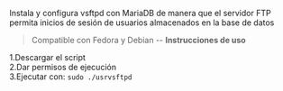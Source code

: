 Instala y configura vsftpd con MariaDB de manera que el servidor FTP permita inicios de sesión de usuarios almacenados en la base de datos

>Compatible con Fedora y Debian
--
<b>Instrucciones de uso</b>

1.Descargar el script<br>
2.Dar permisos de ejecución<br>
3.Ejecutar con: `sudo ./usrvsftpd`
